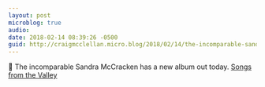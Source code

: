```yaml
---
layout: post
microblog: true
audio: 
date: 2018-02-14 08:39:26 -0500
guid: http://craigmcclellan.micro.blog/2018/02/14/the-incomparable-sandra.html
---
```

🎵 The incomparable Sandra McCracken has a new album out today. [Songs from the Valley](https://itunes.apple.com/us/album/songs-from-the-valley/1336299793?uo=4&at=1l3vwJx&ct=microblog)
